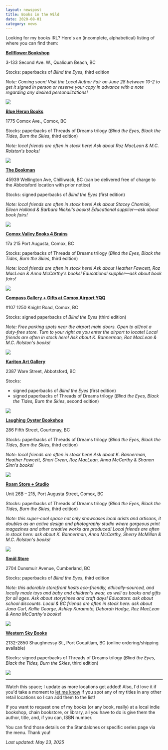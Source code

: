 ```yaml
---
layout: newspost
title: Books in the Wild
date: 2020-08-01
category: news
---
```


Looking for my books IRL? Here's an (incomplete, alphabetical) listing of where you can find them:

**[Bellflower Bookshop](https://bellflowerbookshop.ca/)**

3-133 Second Ave. W., Qualicum Beach, BC

Stocks: paperbacks of *Blind the Eyes*, third edition

*Note: Coming soon! Visit the Local Author Fair on June 28 between 10-2 to get it signed in person or reserve your copy in advance with a note regarding any desired personalizations!*

[![](/bellflower.jpg)](https://bellflowerbookshop.ca/events)

**[Blue Heron Books](https://blueheronbookscomox.ca/)**

1775 Comox Ave., Comox, BC

Stocks: paperbacks of Threads of Dreams trilogy (*Blind the Eyes, Black the Tides, Burn the Skies*, third edition)

*Note: local friends are often in stock here! Ask about Roz MacLean & M.C. Rolston's books!*

[![](/blueheron800.jpeg)](https://blueheronbookscomox.ca/)


**[The Bookman](https://www.bookman.ca/)**

45939 Wellington Ave, Chilliwack, BC (can be delivered free of charge to the Abbotsford location with prior notice)

Stocks: signed paperbacks of *Blind the Eyes* (first edition)

*Note: local friends are often in stock here! Ask about Stacey Chomiak, Eileen Holland & Barbara Nickel's books! Educational supplier—ask about book fairs!*

[![](/bookman.JPG)](https://www.bookman.ca/)


**[Comox Valley Books 4 Brains](https://www.books4brains.ca/)**

17a 215 Port Augusta, Comox, BC

Stocks: paperbacks of Threads of Dreams trilogy (*Blind the Eyes, Black the Tides, Burn the Skies*, third edition)

*Note: local friends are often in stock here! Ask about Heather Fawcett, Roz MacLean & Anna McCarthy's books! Educational supplier—ask about book fairs!*

[![](/b4b800.jpg)](https://www.books4brains.ca/)


**[Compass Gallery + Gifts at Comox Airport YQQ](https://kikiscommunications.com/compass-gallery-%2B-gifts)**

#107 1250 Knight Road, Comox, BC

Stocks: signed paperbacks of *Blind the Eyes* (third edition)

*Note: Free parking spots near the airport main doors. Open to all/not a duty-free store. Turn to your right as you enter the airport to locate! Local friends are often in stock here! Ask about K. Bannerman, Roz MacLean & M.C. Rolston's books!*

[![](/compass800.jpeg)](https://kikiscommunications.com/compass-gallery-%2B-gifts)


**[Kariton Art Gallery](https://abbotsfordartscouncil.com/boutique/)**

2387 Ware Street, Abbotsford, BC

Stocks:
- signed paperbacks of *Blind the Eyes* (first edition)
- signed paperbacks of Threads of Dreams trilogy (*Blind the Eyes, Black the Tides, Burn the Skies*, second edition)

<a href="https://abbotsfordartscouncil.com/boutique/" target="_blank"><img src="/Kariton.png"></a>


**[Laughing Oyster Bookshop](https://www.laughingoysterbooks.com/)**

286 Fifth Street, Courtenay, BC

Stocks: paperbacks of Threads of Dreams trilogy (*Blind the Eyes, Black the Tides, Burn the Skies*, third edition)

*Note: local friends are often in stock here! Ask about K. Bannerman, Heather Fawcett, Shari Green, Roz MacLean, Anna McCarthy & Shanon Sinn's books!*

[![](/laughingoyster.jpg)](https://www.laughingoysterbooks.com/)


**[Roam Store + Studio](https://roammedia.ca/storestudio/)**

Unit 26B – 215, Port Augusta Street, Comox, BC

Stocks: paperbacks of Threads of Dreams trilogy (*Blind the Eyes, Black the Tides, Burn the Skies*, third edition)

*Note: this super-cool space not only showcases local arists and artisans, it doubles as an active design and photography studio where gorgeous print magazines and other creative works are produced! Local friends are often in stock here: ask about K. Bannerman, Anna McCarthy, Sherry McMillan & M.C. Rolston's books!*

[![](/roam800.jpeg)](https://roammedia.ca/storestudio/)


**[Smöl Store](https://smolstore.ca/)**

2704 Dunsmuir Avenue, Cumberland, BC

Stocks: paperbacks of *Blind the Eyes*, third edition

*Note: this adorable storefront hosts eco-friendly, ethically-sourced, and locally made toys and baby and children's wear, as well as books and gifts for all ages. Ask about storytimes and craft days! Educators: ask about school discounts. Local & BC friends are often in stock here: ask about Jana Curl, Kallie George, Ashley Kuramoto, Deborah Hodge, Roz MacLean & Anna McCarthy's books!*

[![](/smolstore.jpg)](https://smolstore.ca/)


**[Western Sky Books](https://store.westernskybooks.com/)**

2132-2850 Shaughnessy St., Port Coquitlam, BC (online ordering/shipping available)

Stocks: signed paperbacks of Threads of Dreams trilogy (*Blind the Eyes, Black the Tides, Burn the Skies*, third edition)

<a href="https://store.westernskybooks.com/" target="_blank"><img src="/WSB2024.JPG"></a>

---

Watch this space; I update as more locations get added! Also, I'd love it if you'd take a moment to [let me know](mailto:info@kawiggins.com) if you spot any of my titles in any other retail locations so I can add them to the list!

If you want to request one of my books (or any book, really) at a local indie bookshop, chain bookstore, or library, all you have to do is give them the author, title, and, if you can, ISBN number.

You can find those details on the Standalones or specific series page via the menu. Thank you!

*Last updated: May 23, 2025*
